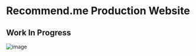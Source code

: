 # Recommend.me Production Website

## Work In Progress

![image](https://user-images.githubusercontent.com/44782651/132084159-2901b049-e023-4f83-a503-5e54643eeaac.png)

